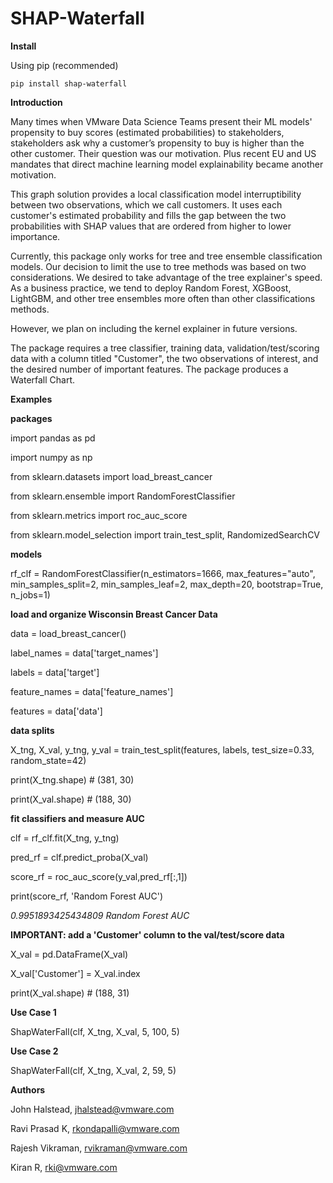 # SHAP-Waterfall

**Install**

Using pip (recommended)
    
    pip install shap-waterfall
    
**Introduction**

Many times when VMware Data Science Teams present their ML models' propensity to buy scores (estimated probabilities) to stakeholders,  stakeholders ask why a customer’s propensity to buy is higher than the other customer. Their question was our motivation.  Plus recent EU and US mandates that direct machine learning model explainability became another motivation.

This graph solution provides a local classification model interruptibility between two observations, which we call customers. It uses each customer's estimated probability and fills the gap between the two probabilities with SHAP values that are ordered from higher to lower importance.

Currently, this package only works for tree and tree ensemble classification models. Our decision to limit the use to tree methods was based on two considerations. We desired to take advantage of the tree explainer's speed. As a business practice, we tend to deploy Random Forest, XGBoost, LightGBM, and  other tree ensembles more often than other classifications methods.

However, we plan on including the kernel explainer in future versions.

The package requires a tree classifier, training data, validation/test/scoring data with a column titled "Customer", the two observations of interest, and the desired number of important features. The package produces a Waterfall Chart. 

**Examples**

**packages**

import pandas as pd

import numpy as np

from sklearn.datasets import load_breast_cancer

from sklearn.ensemble import RandomForestClassifier

from sklearn.metrics import roc_auc_score

from sklearn.model_selection import train_test_split, RandomizedSearchCV

**models**

rf_clf = RandomForestClassifier(n_estimators=1666, max_features="auto", min_samples_split=2, min_samples_leaf=2,
                                max_depth=20, bootstrap=True, n_jobs=1)

**load and organize Wisconsin Breast Cancer Data**

data = load_breast_cancer()

label_names = data['target_names']

labels = data['target']

feature_names = data['feature_names']

features = data['data']

**data splits**

X_tng, X_val, y_tng, y_val = train_test_split(features, labels, test_size=0.33, random_state=42)

print(X_tng.shape) # (381, 30)

print(X_val.shape) # (188, 30)

**fit classifiers and measure AUC**

clf = rf_clf.fit(X_tng, y_tng)

pred_rf = clf.predict_proba(X_val)

score_rf = roc_auc_score(y_val,pred_rf[:,1])

print(score_rf, 'Random Forest AUC')

*0.9951893425434809 Random Forest AUC*

**IMPORTANT: add a 'Customer' column to the val/test/score data**

X_val = pd.DataFrame(X_val)

X_val['Customer'] = X_val.index

print(X_val.shape) # (188, 31)

**Use Case 1**

ShapWaterFall(clf, X_tng, X_val, 5, 100, 5)

**Use Case 2**

ShapWaterFall(clf, X_tng, X_val, 2, 59, 5)

**Authors**

John Halstead, jhalstead@vmware.com

Ravi Prasad K, rkondapalli@vmware.com

Rajesh Vikraman, rvikraman@vmware.com

Kiran R, rki@vmware.com


 
